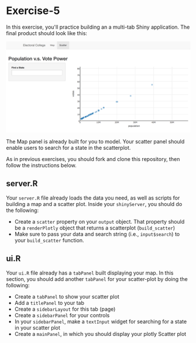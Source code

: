 # Exercise-5
In this exercise, you'll practice building an a multi-tab Shiny application. The final product should look like this:

![scatter plot in shiny app](imgs/scatter.png)

The Map panel is already built for you to model. Your scatter panel should enable users to search for a state in the scatterplot.

As in previous exercises, you should fork and clone this repository, then follow the instructions below.

## server.R
Your `server.R` file already loads the data you need, as well as scripts for building a map and a scatter plot. Inside your `shinyServer`, you should do the following:

- Create a `scatter` property on your `output` object. That property should be a `renderPlotly` object that returns a scatterplot (`build_scatter`)
- Make sure to pass your data and search string (i.e., `input$search`) to your `build_scatter` function.

## ui.R
Your `ui.R` file already has a `tabPanel` built displaying your map. In this section, you should add another `tabPanel` for your scatter-plot by doing the following:

- Create a `tabPanel` to show your scatter plot
- Add a `titlePanel` to your tab
- Create a `sidebarLayout` for this tab (page)
- Create a `sidebarPanel` for your controls
- In your `sidebarPanel`, make a `textInput` widget for searching for a state in your scatter plot
- Create a `mainPanel`, in which you should display your plotly Scatter plot
